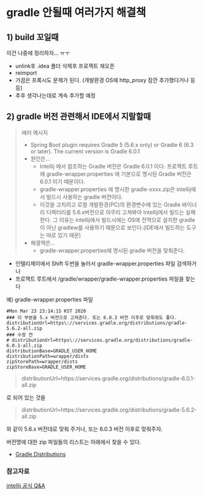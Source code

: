 # gradle 안될때 여러가지 해결책

## 1) build 꼬일때
이건 나중에 정리하자... ㅠㅜ

- unlink후 .idea 폴더 삭제후 프로젝트 재오픈
- reimport
- 가끔은 프록시도 문제가 된다. (개발환경 OS에 http_proxy 잠깐 추가했다거나 등등)
- 추후 생각나는데로 계속 추가할 예정



## 2) gradle 버전 관련해서 IDE에서 지랄할때 
> 에러 메시지
>
> - Spring Boot plugin requires Gradle 5 (5.6.x only) or Gradle 6 (6.3 or later). The current version is Gradle 6.0.1
> - 원인은...
>   - Intellij 에서 참조하는 Gradle 버전은 Gradle 6.0.1 이다. 프로젝트 루트에 gradle-wrapper.properties 에 기본으로 명시된 Gradle 버전은 6.0.1 이기 때문이다. 
>   - gradle-wrapper.properties 에 명시한 gradle-xxxx.zip은 intellij에서 빌드시 사용하는 gradle 버전이다.
>   - 이것을 고치려고 로컬 개발환경(PC)의 환경변수에 있는 Gradle 바이너리 디렉터리를 5.6.x버전으로 아무리 고쳐봐야 Intellij에서 빌드는 실패한다. 그 이유는 intellij에서 빌드시에는 OS에 전역으로 설치한 gradle이 아닌 gradlew를 사용하기 때문으로 보인다.(IDE에서 빌드하는 도구는 따로 있기 때문)
> - 해결책은...  
>   - gradle-wrapper.properties에 명시된 gradle 버전을 맞춰준다.

  

- 인텔리제이에서 Shift 두번을 눌러서 gradle-wrapper.properties 파일 검색하거나
- 프로젝트 루트에서 /gradle/wrapper/gradle-wrapper.properties 파일을 찾는다

예) gradle-wrapper.properties 파일

```properties
#Mon Mar 23 23:14:15 KST 2020
### 이 부분을 5.x 버전으로 고쳐준다. 또는 6.0.3 버전 이후로 맞춰줘도 좋다.
distributionUrl=https\://services.gradle.org/distributions/gradle-5.6.2-all.zip
### 수정 전 
# distributionUrl=https\://services.gradle.org/distributions/gradle-6.0.1-all.zip
distributionBase=GRADLE_USER_HOME
distributionPath=wrapper/dists
zipStorePath=wrapper/dists
zipStoreBase=GRADLE_USER_HOME

```

  

> distributionUrl=https\://services.gradle.org/distributions/gradle-6.0.1-all.zip

로 되어 있는 것을  

  

> distributionUrl=https\://services.gradle.org/distributions/gradle-5.6.2-all.zip

와 같이 5.6.x 버전대로 맞춰 주거나, 또는 6.0.3 버전 이후로 맞춰주자.  



버전명에 대한 zip 파일들의 리스트는 아래에서 찾을 수 있다.

- [Gradle Distributions](https://services.gradle.org/distributions/)



### 참고자료  
[intellij 공식 Q&A](https://intellij-support.jetbrains.com/hc/en-us/community/posts/360000029630-Please-update-Gradle-plugin-for-latest-)

